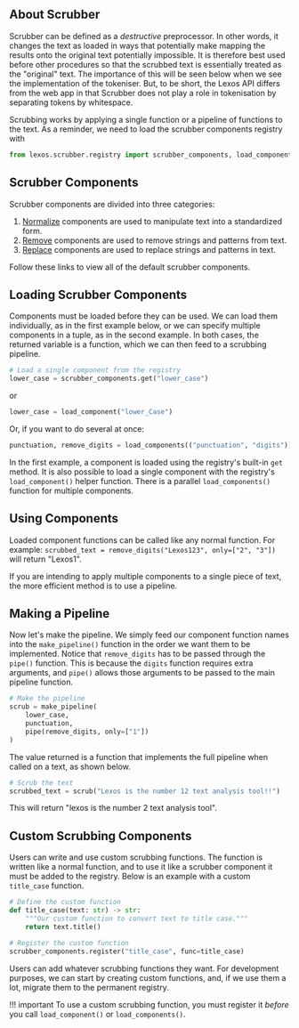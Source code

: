 ## About Scrubber

Scrubber can be defined as a _destructive_ preprocessor. In other words, it changes the text as loaded in ways that potentially make mapping the results onto the original text potentially impossible. It is therefore best used before other procedures so that the scrubbed text is essentially treated as the "original" text. The importance of this will be seen below when we see the implementation of the tokeniser. But, to be short, the Lexos API differs from the web app in that Scrubber does not play a role in tokenisation by separating tokens by whitespace.

Scrubbing works by applying a single function or a pipeline of functions to the text. As a reminder, we need to load the scrubber components registry with

```python
from lexos.scrubber.registry import scrubber_components, load_components
```

## Scrubber Components

Scrubber components are divided into three categories:

1. [Normalize](https://scottkleinman.github.io/lexos/api/scrubber/normalize/) components are used to manipulate text into a standardized form.
2. [Remove](https://scottkleinman.github.io/lexos/api/scrubber/remove/) components are used to remove strings and patterns from text.
3. [Replace](https://scottkleinman.github.io/lexos/api/scrubber/replace/) components are used to replace strings and patterns in text.

Follow these links to view all of the default scrubber components.

## Loading Scrubber Components

Components must be loaded before they can be used. We can load them individually, as in the first example below, or we can specify multiple components in a tuple, as in the second example. In both cases, the returned variable is a function, which we can then feed to a scrubbing pipeline.

```python
# Load a single component from the registry
lower_case = scrubber_components.get("lower_case")
```

or

```python
lower_case = load_component("lower_Case")
```

Or, if you want to do several at once:

```python
punctuation, remove_digits = load_components(("punctuation", "digits"))
```

In the first example, a component is loaded using the registry's built-in `get` method. It is also possible to load a single component with the registry's `load_component()` helper function. There is a parallel `load_components()` function for multiple components.

## Using Components

Loaded component functions can be called like any normal function. For example:
`scrubbed_text = remove_digits("Lexos123", only=["2", "3"])` will return "Lexos1".

If you are intending to apply multiple components to a single piece of text, the more efficient method is to use a pipeline.

## Making a Pipeline

Now let's make the pipeline. We simply feed our component function names into the `make_pipeline()` function in the order we want them to be implemented. Notice that `remove_digits` has to be passed through the `pipe()` function. This is because the `digits` function requires extra arguments, and `pipe()` allows those arguments to be passed to the main pipeline function.

```python
# Make the pipeline
scrub = make_pipeline(
    lower_case,
    punctuation,
    pipe(remove_digits, only=["1"])
)
```

The value returned is a function that implements the full pipeline when called on a text, as shown below.

```python
# Scrub the text
scrubbed_text = scrub("Lexos is the number 12 text analysis tool!!")
```

This will return "lexos is the number 2 text analysis tool".

## Custom Scrubbing Components

Users can write and use custom scrubbing functions. The function is written like a normal function, and to use it like a scrubber component it must be added to the registry. Below is an example with a custom `title_case` function.

```python
# Define the custom function
def title_case(text: str) -> str:
    """Our custom function to convert text to title case."""
    return text.title()

# Register the custom function
scrubber_components.register("title_case", func=title_case)
```

Users can add whatever scrubbing functions they want. For development purposes, we can start by creating custom functions, and, if we use them a lot, migrate them to the permanent registry.

!!! important
    To use a custom scrubbing function, you must register it _before_ you call `load_component()` or `load_components()`.
